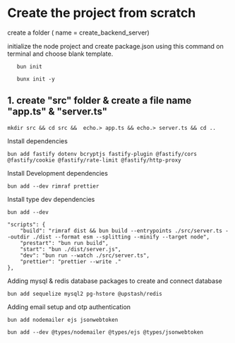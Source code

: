 # Create the project from scratch

<p>
create a folder ( name = create_backend_server)
</p>

<p>
initialize the node project and create package.json using this command on terminal and choose blank template.
</p>     
<p>

       bun init

</p>
       
       bunx init -y
</p>
<h2>
1. create "src" folder & create a file name "app.ts" &  "server.ts"
</h2>
<p>

    mkdir src && cd src &&  echo.> app.ts && echo.> server.ts && cd ..

</p>

<p>
    Install dependencies
</p>

    bun add fastify dotenv bcryptjs fastify-plugin @fastify/cors @fastify/cookie @fastify/rate-limit @fastify/http-proxy

<p>

<p>
    Install Development dependencies
</p>
</p>

    bun add --dev rimraf prettier

<p>
<p>
    Install type dev dependencies
</p>
</p>

    bun add --dev

<p>

<p>

    "scripts": {
        "build": "rimraf dist && bun build --entrypoints ./src/server.ts --outdir ./dist --format esm --splitting --minify --target node",
        "prestart": "bun run build",
        "start": "bun ./dist/server.js",
        "dev": "bun run --watch ./src/server.ts",
        "prettier": "prettier --write ."
    },

</p>

<p>Adding mysql & redis database packages to create and connect database
</p>

<p>
    
    bun add sequelize mysql2 pg-hstore @upstash/redis

</p>

<p>Adding email setup and otp authentication </p>

<p>
    
    bun add nodemailer ejs jsonwebtoken

</p>
<p>
    
    bun add --dev @types/nodemailer @types/ejs @types/jsonwebtoken

</p>
